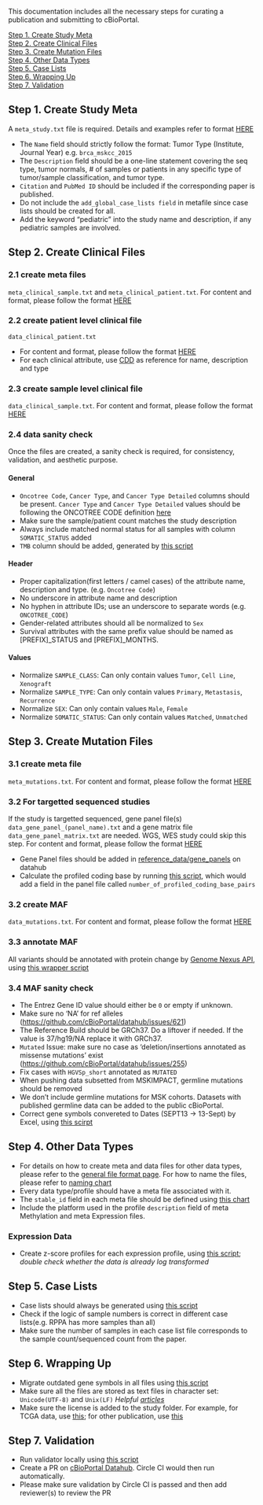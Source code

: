 This documentation includes all the necessary steps for curating a publication and submitting to cBioPortal.

[Step 1. Create Study Meta](#step-1-create-study-meta)   
[Step 2. Create Clinical Files](#step-2-create-clinical-files)   
[Step 3. Create Mutation Files](#step-3-create-mutation-files)   
[Step 4. Other Data Types](#step-4-other-data-types)   
[Step 5. Case Lists](#step-5-case-lists)   
[Step 6. Wrapping Up](#step-6-wrapping-up)   
[Step 7. Validation](#step-7-validation)   

## Step 1. Create Study Meta

A `meta_study.txt` file is required. Details and examples refer to format [HERE](https://docs.cbioportal.org/5.1-data-loading/data-loading/file-formats#meta-file)
- The `Name` field should strictly follow the format: Tumor Type (Institute, Journal Year) e.g. `brca_mskcc_2015`
- The `Description` field should be a one-line statement covering the seq type, tumor normals, # of samples or patients in any specific type of tumor/sample classification, and tumor type.
- `Citation` and `PubMed ID` should be included if the corresponding paper is published.
- Do not include the `add_global_case_lists field` in metafile since case lists should be created for all.
- Add the keyword “pediatric” into the study name and description, if any pediatric samples are involved. 

## Step 2. Create Clinical Files

### 2.1 create meta files 
`meta_clinical_sample.txt` and `meta_clinical_patient.txt`. For content and format, please follow the format [HERE](https://docs.cbioportal.org/5.1-data-loading/data-loading/file-formats#meta-files)

### 2.2 create patient level clinical file 
`data_clinical_patient.txt`
- For content and format, please follow the format [HERE](https://docs.cbioportal.org/5.1-data-loading/data-loading/file-formats#clinical-patient-columns)
- For each clinical attribute, use [CDD](https://cdd.cbioportal.mskcc.org/swagger-ui.html#!/clinical-data-dictionary-controller/getClinicalAttributeMetadataBySearchTermsUsingPOST) as reference for name, description and type

### 2.3 create sample level clinical file 
`data_clinical_sample.txt`. For content and format, please follow the format [HERE](https://docs.cbioportal.org/5.1-data-loading/data-loading/file-formats#clinical-sample-columns)

### 2.4 data sanity check
Once the files are created, a sanity check is required, for consistency, validation, and aesthetic purpose. 
#### General
   - `Oncotree Code`, `Cancer Type`, and `Cancer Type Detailed` columns should be present. `Cancer Type` and `Cancer Type Detailed` values should be following the ONCOTREE CODE definition [here](http://oncotree.info/#/home)
   - Make sure the sample/patient count matches the study description
   - Always include matched normal status for all samples with column `SOMATIC_STATUS` added
   - `TMB` column should be added, generated by [this script](https://github.com/cBioPortal/datahub-study-curation-tools/tree/master/tmb/calculate_tmb)
#### Header
- Proper capitalization(first letters / camel cases) of the attribute name, description and type. (e.g. `Oncotree Code`) 
- No underscore in attribute name and description
- No hyphen in attribute IDs; use an underscore to separate words (e.g. `ONCOTREE_CODE`)
- Gender-related attributes should all be normalized to `Sex`
- Survival attributes with the same prefix value should be named as [PREFIX]_STATUS and [PREFIX]_MONTHS.
#### Values
- Normalize `SAMPLE_CLASS`: Can only contain values `Tumor`, `Cell Line`, `Xenograft`
- Normalize `SAMPLE_TYPE`: Can only contain values `Primary`, `Metastasis`, `Recurrence`
- Normalize `SEX`: Can only contain values `Male`, `Female`
- Normalize `SOMATIC_STATUS`: Can only contain values `Matched`, `Unmatched`

## Step 3. Create Mutation Files

### 3.1 create meta file
`meta_mutations.txt`. For content and format, please follow the format [HERE](https://docs.cbioportal.org/5.1-data-loading/data-loading/file-formats#meta-file-6)

### 3.2 For targetted sequenced studies
If the study is targetted sequenced, gene panel file(s) `data_gene_panel_(panel_name).txt` and a gene matrix file `data_gene_panel_matrix.txt` are needed. WGS, WES study could skip this step. For content and format, please follow the format [HERE](https://docs.cbioportal.org/5.1-data-loading/data-loading/file-formats#gene-panel-data)
- Gene Panel files should be added in [reference_data/gene_panels](https://github.com/cBioPortal/datahub/tree/master/reference_data/gene_panels) on datahub
- Calculate the profiled coding base by running [this script](https://github.com/cBioPortal/datahub-study-curation-tools/tree/master/tmb/calculate_number_of_profiled_coding_base_pairs), which would add a field in the panel file called `number_of_profiled_coding_base_pairs`

### 3.2 create MAF
`data_mutations.txt`. For content and format, please follow the format [HERE](https://docs.cbioportal.org/5.1-data-loading/data-loading/file-formats#data-file-5)

### 3.3 annotate MAF 
All variants should be annotated with protein change by [Genome Nexus API](https://www.genomenexus.org/swagger-ui.html), using [this wrapper script](https://github.com/cBioPortal/datahub-study-curation-tools/tree/master/GN-annotation-wrapper)

### 3.4 MAF sanity check
- The Entrez Gene ID value should either be `0` or empty if unknown.
- Make sure no ‘NA’ for ref alleles (https://github.com/cBioPortal/datahub/issues/621)
- The Reference Build should be GRCh37. Do a liftover if needed. If the value is 37/hg19/NA replace it with GRCh37. 
- `Mutated` Issue: make sure no case as ‘deletion/insertions annotated as missense mutations’ exist (https://github.com/cBioPortal/datahub/issues/255)
- Fix cases with `HGVSp_short` annotated as `MUTATED`
- When pushing data subsetted from MSKIMPACT, germline mutations should be removed
- We don’t include germline mutations for MSK cohorts. Datasets with published germline data can be added to the public cBioPortal. 
- Correct gene symbols convereted to Dates (SEPT13 -> 13-Sept) by Excel, using [this scirpt](https://github.com/cBioPortal/datahub-study-curation-tools/tree/master/hugo-symbol-corrector)

## Step 4. Other Data Types
- For details on how to create meta and data files for other data types, please refer to the [general file format page](https://docs.cbioportal.org/5.1-data-loading/data-loading/file-formats). For how to name the files, please refer to [naming chart](https://github.com/cBioPortal/datahub/blob/master/docs/recommended_staging_filenames.md)
- Every data type/profile should have a meta file associated with it.
- The `stable_id` field in each meta file should be defined using [this chart](https://github.com/cBioPortal/datahub/blob/master/docs/recommended_staging_filenames.md)
- Include the platform used in the profile `description` field of meta Methylation and meta Expression files.

### Expression Data
- Create z-score profiles for each expression profile, using [this script](https://github.com/cBioPortal/datahub-study-curation-tools/tree/master/zscores/zscores_relative_allsamples); *double check whether the data is already log transformed* 

## Step 5. Case Lists
- Case lists should always be generated using [this script](https://github.com/cBioPortal/datahub-study-curation-tools/tree/master/generate-case-lists)
- Check if the logic of sample numbers is correct in different case lists(e.g. RPPA has more samples than all)
- Make sure the number of samples in each case list file corresponds to the sample count/sequenced count from the paper.

## Step 6. Wrapping Up
- Migrate outdated gene symbols in all files using [this script](https://github.com/cBioPortal/datahub-study-curation-tools/tree/master/gene-table-update/data-file-migration)
- Make sure all the files are stored as text files in character set: `Unicode(UTF-8)` and `Unix(LF)` *Helpful [articles](https://sites.psu.edu/symbolcodes/software/textfile/)*
- Make sure the license is added to the study folder. For example, for TCGA data, use [this](https://raw.githubusercontent.com/cBioPortal/datahub/master/public/acc_tcga_pan_can_atlas_2018/LICENSE); for other publication, use [this](https://raw.githubusercontent.com/cBioPortal/datahub/master/public/acyc_fmi_2014/LICENSE)

## Step 7. Validation
- Run validator locally using [this script](https://github.com/cBioPortal/datahub-study-curation-tools/tree/master/validation/validator)
- Create a PR on [cBioPortal Datahub](https://github.com/cBioPortal/datahub). Circle CI would then run automatically. 
- Please make sure validation by Circle CI is passed and then add reviewer(s) to review the PR
